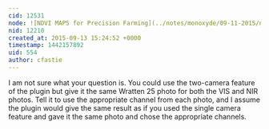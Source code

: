 ```yaml
---
cid: 12531
node: ![NDVI MAPS for Precision Farming](../notes/monoxyde/09-11-2015/ndvi-maps-for-precision-farming)
nid: 12210
created_at: 2015-09-13 15:24:52 +0000
timestamp: 1442157892
uid: 554
author: cfastie
---
```


I am not sure what your question is. You could use the two-camera feature of the plugin but give it the same Wratten 25 photo for both the VIS and NIR photos. Tell it to use the appropriate channel from each photo, and I assume the plugin would give the same result as if you used the single camera feature and gave it the same photo and chose the appropriate channels.